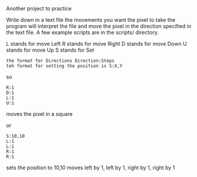 Another project to practice

Write down in a text file the movements you want the pixel to take
the program will interpret the file and move the pixel in the direction
specified in the text file. A few example scripts are in the scripts/ directory.

L stands for move Left
R stands for move Right
D stands for move Down
U stands for move Up
S stands for Set

	the format for Directions Direction:Steps
	teh format for setting the position is S:X,Y


so

	R:1
	D:1
	L:1
	U:1

moves the pixel in a square

or

	S:10,10
	L:1
	L:1
	R:1
	R:1

sets the position to 10,10
moves left by 1, left by 1, right by 1, right by 1

